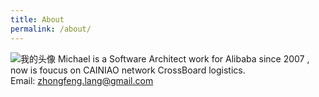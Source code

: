 ```yaml
---
title: About
permalink: /about/
---
```


![我的头像](http://7xsq2j.com2.z0.glb.clouddn.com/%E5%B1%8F%E5%B9%95%E5%BF%AB%E7%85%A7%202016-04-08%20%E4%B8%8B%E5%8D%882.50.08.png)
Michael is a Software Architect work for Alibaba  since 2007 , now is foucus on CAINIAO network CrossBoard logistics.    
Email: zhongfeng.lang@gmail.com
